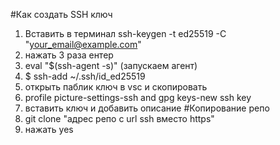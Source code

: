 #Как создать SSH ключ
1. Вставить в терминал ssh-keygen -t ed25519 -C "your_email@example.com"
2. нажать 3 раза ентер
3. eval "$(ssh-agent -s)" (запускаем агент)
4. $ ssh-add ~/.ssh/id_ed25519
5. открыть паблик ключ в vsc и скопировать
6. profile picture-settings-ssh and gpg keys-new ssh key
7. вставить ключ и добавить описание
#Копирование репо
1. git clone "адрес репо с url ssh вместо https"
2. нажать yes